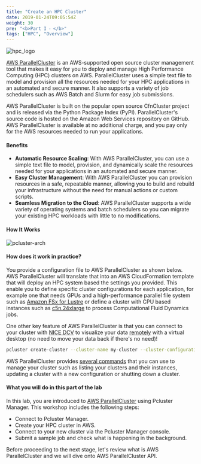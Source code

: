 ```yaml
---
title: "Create an HPC Cluster"
date: 2019-01-24T09:05:54Z
weight: 30
pre: "<b>Part I ⁃ </b>"
tags: ["HPC", "Overview"]
---
```


![hpc_logo](/images/hpc-aws-parallelcluster-workshop/aws-parallelclusterlogo.png)

[AWS ParallelCluster](https://aws.amazon.com/hpc/parallelcluster/) is an AWS-supported open source cluster management tool that makes it easy for you to deploy and manage High Performance Computing (HPC) clusters on AWS. ParallelCluster uses a simple text file to model and provision all the resources needed for your HPC applications in an automated and secure manner. It also supports a variety of job schedulers such as AWS Batch and Slurm for easy job submissions.

AWS ParallelCluster is built on the popular open source CfnCluster project and is released via the Python Package Index (PyPI). ParallelCluster's source code is hosted on the Amazon Web Services repository on GitHub. AWS ParallelCluster is available at no additional charge, and you pay only for the AWS resources needed to run your applications.

#### Benefits

- **Automatic Resource Scaling**: With AWS ParallelCluster, you can use a simple text file to model, provision, and dynamically scale the resources needed for your applications in an automated and secure manner.
- **Easy Cluster Management**: With AWS ParallelCluster you can provision resources in a safe, repeatable manner, allowing you to build and rebuild your infrastructure without the need for manual actions or custom scripts.
- **Seamless Migration to the Cloud**: AWS ParallelCluster supports a wide variety of operating systems and batch schedulers so you can migrate your existing HPC workloads with little to no modifications.

#### How It Works

![pcluster-arch](/images/hpc-aws-parallelcluster-workshop/pc-how-it-works.png)

#### How does it work in practice?

You provide a configuration file to AWS ParallelCluster as shown below. AWS ParallelCluster will translate that into an AWS CloudFormation template that will deploy an HPC system based the settings you provided. This enable you to define specific cluster configurations for each application, for example one that needs GPUs and a high-performance parallel file system such as [Amazon FSx for Lustre](https://docs.aws.amazon.com/fsx/latest/LustreGuide/what-is.html) or define a cluster with CPU based instances such as [c5n.24xlarge](https://aws.amazon.com/ec2/instance-types/c5/) to process Computational Fluid Dynamics jobs.

One other key feature of AWS ParallelCluster is that you can connect to your cluster with [NICE DCV](https://docs.aws.amazon.com/dcv/latest/adminguide/what-is-dcv.html) to visualize your data [remotely](https://docs.aws.amazon.com/parallelcluster/latest/ug/dcv-v3.html) with a virtual desktop (no need to move your data back if there's no need)!

```bash
pcluster create-cluster --cluster-name my-cluster --cluster-configuration my-cluster-config.yaml --region ${AWS_REGION}
```

AWS ParallelCluster provides [several commands](https://docs.aws.amazon.com/parallelcluster/latest/ug/commands-v3.html) that you can use to manage your cluster such as listing your clusters and their instances, updating a cluster with a new configuration or shutting down a cluster.

#### What you will do in this part of the lab

In this lab, you are introduced to [AWS ParallelCluster](https://aws.amazon.com/hpc/parallelcluster/) using Pcluster Manager. This workshop includes the following steps:

- Connect to Pcluster Manager.
- Create your HPC cluster in AWS.
- Connect to your new cluster via the Pcluster Manager console.
- Submit a sample job and check what is happening in the background.

Before proceeding to the next stage, let's review what is AWS ParallelCluster and we will dive onto AWS ParallelCluster API.
